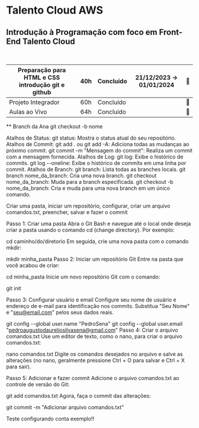 # Talento Cloud AWS

## Introdução à Programação com foco em Front-End   Talento Cloud     
<BR>

| Preparação para HTML e CSS introdução git e github | 40h | Concluído | 21/12/2023 → 01/01/2024 | 📁|
| --- | --- | --- | --- | --- |
| Projeto Integrador | 60h | Concluído |  | 📁 |
| Aulas ao Vivo | 64h | Concluído  |  | 📁 |


** Branch da Ana
git checkout -b nome

Atalhos de Status:
git status: Mostra o status atual do seu repositório.
Atalhos de Commit:
git add . ou git add -A: Adiciona todas as mudanças ao próximo commit.
git commit -m "Mensagem do commit": Realiza um commit com a mensagem fornecida.
Atalhos de Log:
git log: Exibe o histórico de commits.
git log --oneline: Exibe o histórico de commits em uma linha por commit.
Atalhos de Branch:
git branch: Lista todas as branches locais.
git branch nome_da_branch: Cria uma nova branch.
git checkout nome_da_branch: Muda para a branch especificada.
git checkout -b nome_da_branch: Cria e muda para uma nova branch em um único comando.




Criar uma pasta, iniciar um repositório,  configurar, criar um arquivo comandos.txt, preencher, salvar e fazer o commit


Passo 1: Criar uma pasta
Abra o Git Bash e navegue até o local onde deseja criar a pasta usando o comando cd (change directory). Por exemplo:


cd caminho/do/diretorio
Em seguida, crie uma nova pasta com o comando mkdir:


mkdir minha_pasta
Passo 2: Iniciar um repositório Git
Entre na pasta que você acabou de criar:


cd minha_pasta
Inicie um novo repositório Git com o comando:

git init

Passo 3: Configurar usuário e email
Configure seu nome de usuário e endereço de e-mail para identificação nos commits. Substitua "Seu Nome" e "seu@email.com" pelos seus dados reais.


git config --global user.name "PedroSena"
git config --global user.email "pedroaugustodaureliosilvasena@gmail.com"
Passo 4: Criar o arquivo comandos.txt
Use um editor de texto, como o nano, para criar o arquivo comandos.txt:


nano comandos.txt
Digite os comandos desejados no arquivo e salve as alterações (no nano, geralmente pressione Ctrl + O para salvar e Ctrl + X para sair).

Passo 5: Adicionar e fazer commit
Adicione o arquivo comandos.txt ao controle de versão do Git:


git add comandos.txt
Agora, faça o commit das alterações:


git commit -m "Adicionar arquivo comandos.txt"


Teste configurando conta exemplo!!
